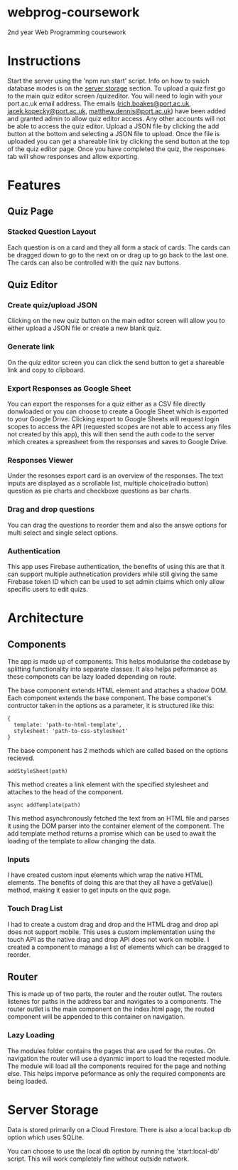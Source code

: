 # webprog-coursework
2nd year Web Programming coursework

# Instructions
Start the server using the 'npm run start' script. Info on how to swich database modes is on
the [server storage](#server-storage) section. To upload a quiz first go to the main quiz 
editor screen /quizeditor. You will need to login with your port.ac.uk email address. The 
emails (rich.boakes@port.ac.uk, jacek.kopecky@port.ac.uk, matthew.dennis@port.ac.uk) have been 
added and granted admin to allow quiz editor access. Any other accounts will not be able to 
access the quiz editor. Upload a JSON file by clicking the add button at the bottom and 
selecting a JSON file to upload. Once the file is uploaded you can get a shareable link by 
clicking the send button at the top of the quiz editor page. Once you have completed the quiz, 
the responses tab will show responses and allow exporting.

# Features

## Quiz Page

### Stacked Question Layout
Each question is on a card and they all form a stack of cards. The cards can be dragged down to
go to the next on or drag up to go back to the last one. The cards can also be controlled with
the quiz nav buttons.

## Quiz Editor

### Create quiz/upload JSON
Clicking on the new quiz button on the main editor screen will allow you to either upload a JSON
file or create a new blank quiz.

### Generate link
On the quiz editor screen you can click the send button to get a shareable link and copy to
clipboard.

### Export Responses as Google Sheet
You can export the responses for a quiz either as a CSV file directly donwloaded or you
can choose to create a Google Sheet which is exported to your Google Drive. Clicking export 
to Google Sheets will request login scopes to access the API (requested scopes are not able
to access any files not created by this app), this will then send the auth code to the server
which creates a spreasheet from the responses and saves to Google Drive.

### Responses Viewer
Under the resonses export card is an overview of the responses. The text inputs are displayed as
a scrollable list, multiple choice(radio button) question as pie charts and checkboxe questions as
bar charts.

### Drag and drop questions
You can drag the questions to reorder them and also the answe options for multi select and single
select options.

### Authentication
This app uses Firebase authentication, the benefits of using this are that it can support
multiple authnetication providers while still giving the same Firebase token ID which can be
used to set admin claims which only allow specific users to edit quizs.

# Architecture

## Components
The app is made up of components. This helps modularise the codebase by splitting functionality 
into separate classes. It also helps peformance as these componets can be lazy loaded depending
on route.

The base component extends HTML element and attaches a shadow DOM. Each component extends the
base component. The base componet's contructor taken in the options as a parameter, it is 
structured like this:
```
{
  template: 'path-to-html-template',
  stylesheet: 'path-to-css-stylesheet'
}
```
The base component has 2 methods which are called based on the options recieved.
```
addStyleSheet(path)
```
This method creates a link element with the specified stylesheet and attaches to the head of
the component.
```
async addTemplate(path)
```
This method asynchronously fetched the text from an HTML file and parses it using the DOM parser
into the container element of the component. The add template method returns a promise which can
be used to await the loading of the template to allow changing the data.

### Inputs
I have created custom input elements which wrap the native HTML elements. The benefits of doing this
are that they all have a getValue() method, making it easier to get inputs on the quiz page.

### Touch Drag List
I had to create a custom drag and drop and the HTML drag and drop api does not support mobile.
This uses a custom implementation using the touch API as the native drag and drop API does not
work on mobile. I created a component to manage a list of elements which can be dragged to reorder.

## Router
This is made up of two parts, the router and the router outlet. The routers listenes for paths
in the address bar and navigates to a components. The router outlet is the main component on the
index.html page, the routed component will be appended to this container on navigation.

### Lazy Loading
The modules folder contains the pages that are used for the routes. On navigation the router will
use a dyanmic import to load the reqested module. The module will load all the components required
for the page and nothing else. This helps imporve peformance as only the required components are
being loaded.

# Server Storage
Data is stored primarily on a Cloud Firestore. There is also a local backup db option which uses
SQLite.

You can choose to use the local db option by running the 'start:local-db' script. This will work
completely fine without outside network.